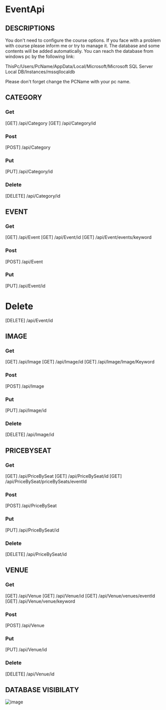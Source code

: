 # EventApi

## DESCRIPTIONS

You don't need to configure the course options. If you face with a problem with course please inform me or try to manage it. The database and some contents will be added automatically. You can reach the database from windows pc by the following link: 

ThisPc/Users/PcName/AppData/Local/Microsoft/Microsoft SQL Server Local DB/Instances/mssqllocaldb

Please don't forget change the PCName with your pc name.

## CATEGORY

### Get

[GET]	 /api/Category
[GET]	 /api/Category/id

### Post

[POST]	 /api/Category

### Put

[PUT]	 /api/Category/id

### Delete

[DELETE] /api/Category/id

## EVENT

### Get

[GET]  /api/Event
[GET]	 /api/Event/id
[GET]	 /api/Event/events/keyword

### Post

[POST]	 /api/Event

### Put

[PUT]	 /api/Event/id

# Delete

[DELETE] /api/Event/id

## IMAGE

### Get

[GET]	 /api/Image
[GET]	 /api/Image/id
[GET]	 /api/Image/Image/Keyword

### Post

[POST]	 /api/Image

### Put

[PUT]	 /api/Image/id

### Delete

[DELETE] /api/Image/id

## PRICEBYSEAT

### Get

[GET]	 /api/PriceBySeat
[GET]	 /api/PriceBySeat/id
[GET]	 /api/PriceBySeat/priceBySeats/eventId

### Post

[POST]	 /api/PriceBySeat

### Put

[PUT]	 /api/PriceBySeat/id


### Delete

[DELETE] /api/PriceBySeat/id

## VENUE

### Get

[GET]	 /api/Venue
[GET]	 /api/Venue/id
[GET]	 /api/Venue/venues/eventId
[GET]	 /api/Venue/venue/keyword

### Post

[POST]	 /api/Venue

### Put

[PUT]	 /api/Venue/id

### Delete

[DELETE] /api/Venue/id

## DATABASE VISIBILATY

![image](https://github.com/tfihsdeR/EventApi/assets/72113927/6586dafd-2728-4eff-9569-c0a9bdaeb44d)
